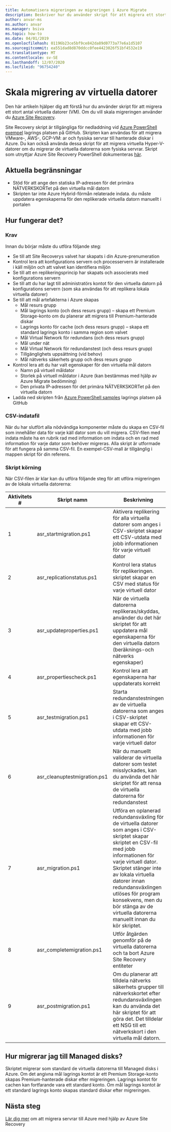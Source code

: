 ```yaml
---
title: Automatisera migreringen av migreringen i Azure Migrate
description: Beskriver hur du använder skript för att migrera ett stort antal datorer i Azure Migrate
author: anvar-ms
ms.author: anvar
ms.manager: bsiva
ms.topic: how-to
ms.date: 04/01/2019
ms.openlocfilehash: 01196b23ce5bf9ce842da89d0773a77e6a1d5107
ms.sourcegitcommit: ea551dad8d870ddcc0fee4423026f51bf4532e19
ms.translationtype: MT
ms.contentlocale: sv-SE
ms.lasthandoff: 12/07/2020
ms.locfileid: "96754240"
---
```

# <a name="scale-migration-of-vms"></a>Skala migrering av virtuella datorer 

Den här artikeln hjälper dig att förstå hur du använder skript för att migrera ett stort antal virtuella datorer (VM). Om du vill skala migreringen använder du [Azure Site Recovery](../site-recovery/site-recovery-overview.md). 

Site Recovery skript är tillgängliga för nedladdning vid [Azure PowerShell exempel](https://github.com/Azure/azure-docs-powershell-samples/tree/master/azure-migrate/migrate-at-scale-with-site-recovery) lagrings platsen på GitHub. Skripten kan användas för att migrera VMware-, AWS-, GCP-VM: ar och fysiska servrar till hanterade diskar i Azure. Du kan också använda dessa skript för att migrera virtuella Hyper-V-datorer om du migrerar de virtuella datorerna som fysiska servrar. Skript som utnyttjar Azure Site Recovery PowerShell dokumenteras [här](../site-recovery/vmware-azure-disaster-recovery-powershell.md).

## <a name="current-limitations"></a>Aktuella begränsningar
- Stöd för att ange den statiska IP-adressen för det primära NÄTVERKSKORTet på den virtuella mål datorn
- Skripten tar inte Azure Hybrid-förmån relaterade indata. du måste uppdatera egenskaperna för den replikerade virtuella datorn manuellt i portalen

## <a name="how-does-it-work"></a>Hur fungerar det?

### <a name="prerequisites"></a>Krav
Innan du börjar måste du utföra följande steg:
- Se till att Site Recoverys valvet har skapats i din Azure-prenumeration
- Kontrol lera att konfigurations servern och processervern är installerade i käll miljön och att valvet kan identifiera miljön
- Se till att en replikeringsprincip har skapats och associerats med konfigurations servern
- Se till att du har lagt till administratörs kontot för den virtuella datorn på konfigurations servern (som ska användas för att replikera lokala virtuella datorer)
- Se till att mål artefakterna i Azure skapas
    - Mål resurs grupp
    - Mål lagrings konto (och dess resurs grupp) – skapa ett Premium Storage-konto om du planerar att migrera till Premium-hanterade diskar
    - Lagrings konto för cache (och dess resurs grupp) – skapa ett standard lagrings konto i samma region som valvet
    - Mål Virtual Network för redundans (och dess resurs grupp)
    - Mål under nät
    - Mål Virtual Network för redundanstest (och dess resurs grupp)
    - Tillgänglighets uppsättning (vid behov)
    - Mål nätverks säkerhets grupp och dess resurs grupp
- Kontrol lera att du har valt egenskaper för den virtuella mål datorn
    - Namn på virtuell måldator
    - Storlek på virtuell måldator i Azure (kan bestämmas med hjälp av Azure Migrate bedömning)
    - Den privata IP-adressen för det primära NÄTVERKSKORTet på den virtuella datorn
- Ladda ned skripten från [Azure PowerShell samples](https://github.com/Azure/azure-docs-powershell-samples/tree/master/azure-migrate/migrate-at-scale-with-site-recovery) lagrings platsen på GitHub

### <a name="csv-input-file"></a>CSV-indatafil
När du har slutfört alla nödvändiga komponenter måste du skapa en CSV-fil som innehåller data för varje käll dator som du vill migrera. CSV-filen med indata måste ha en rubrik rad med information om indata och en rad med information för varje dator som behöver migreras. Alla skript är utformade för att fungera på samma CSV-fil. En exempel-CSV-mall är tillgänglig i mappen skript för din referens.

### <a name="script-execution"></a>Skript körning
När CSV-filen är klar kan du utföra följande steg för att utföra migreringen av de lokala virtuella datorerna:

**Aktivitets #** | **Skript namn** | **Beskrivning**
--- | --- | ---
1 | asr_startmigration.ps1 | Aktivera replikering för alla virtuella datorer som anges i CSV-skriptet skapar ett CSV-utdata med jobb informationen för varje virtuell dator
2 | asr_replicationstatus.ps1 | Kontrol lera status för replikeringen. skriptet skapar en CSV med status för varje virtuell dator
3 | asr_updateproperties.ps1 | När de virtuella datorerna replikeras/skyddas, använder du det här skriptet för att uppdatera mål egenskaperna för den virtuella datorn (beräknings-och nätverks egenskaper)
4 | asr_propertiescheck.ps1 | Kontrol lera att egenskaperna har uppdaterats korrekt
5 | asr_testmigration.ps1 |  Starta redundanstestningen av de virtuella datorerna som anges i CSV-skriptet skapar ett CSV-utdata med jobb informationen för varje virtuell dator
6 | asr_cleanuptestmigration.ps1 | När du manuellt validerar de virtuella datorer som testet misslyckades, kan du använda det här skriptet för att rensa de virtuella datorerna för redundanstest
7 | asr_migration.ps1 | Utföra en oplanerad redundansväxling för de virtuella datorer som anges i CSV-skriptet skapar skriptet en CSV-fil med jobb informationen för varje virtuell dator. Skriptet stänger inte av lokala virtuella datorer innan redundansväxlingen utlöses för program konsekvens, men du bör stänga av de virtuella datorerna manuellt innan du kör skriptet.
8 | asr_completemigration.ps1 | Utför åtgärden genomför på de virtuella datorerna och ta bort Azure Site Recovery entiteter
9 | asr_postmigration.ps1 | Om du planerar att tilldela nätverks säkerhets grupper till nätverkskortet efter redundansväxlingen kan du använda det här skriptet för att göra det. Det tilldelar ett NSG till ett nätverkskort i den virtuella mål datorn.

## <a name="how-to-migrate-to-managed-disks"></a>Hur migrerar jag till Managed disks?
Skriptet migrerar som standard de virtuella datorerna till Managed disks i Azure. Om det angivna mål lagrings kontot är ett Premium Storage-konto skapas Premium-hanterade diskar efter migreringen. Lagrings kontot för cachen kan fortfarande vara ett standard konto. Om mål lagrings kontot är ett standard lagrings konto skapas standard diskar efter migreringen. 

## <a name="next-steps"></a>Nästa steg

[Lär dig mer](../site-recovery/migrate-tutorial-on-premises-azure.md) om att migrera servrar till Azure med hjälp av Azure Site Recovery
